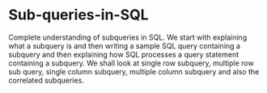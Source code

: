 # Sub-queries-in-SQL

Complete understanding of subqueries in SQL. We start with explaining what a subquery is and then writing a sample SQL query containing a subquery and then explaining how SQL processes a query statement containing a subquery.
We shall look at single row subquery, multiple row sub query, single column subquery, multiple column subquery and also the correlated subqueries.
